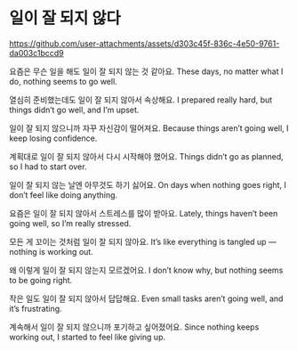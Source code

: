 # 일이 잘 되지 않다



https://github.com/user-attachments/assets/d303c45f-836c-4e50-9761-da003c1bccd9



요즘은 무슨 일을 해도 일이 잘 되지 않는 것 같아요.
These days, no matter what I do, nothing seems to go well.

열심히 준비했는데도 일이 잘 되지 않아서 속상해요.
I prepared really hard, but things didn’t go well, and I’m upset.

일이 잘 되지 않으니까 자꾸 자신감이 떨어져요.
Because things aren’t going well, I keep losing confidence.

계획대로 일이 잘 되지 않아서 다시 시작해야 했어요.
Things didn’t go as planned, so I had to start over.

일이 잘 되지 않는 날엔 아무것도 하기 싫어요.
On days when nothing goes right, I don’t feel like doing anything.

요즘은 일이 잘 되지 않아서 스트레스를 많이 받아요.
Lately, things haven’t been going well, so I’m really stressed.

모든 게 꼬이는 것처럼 일이 잘 되지 않아요.
It’s like everything is tangled up — nothing is working out.

왜 이렇게 일이 잘 되지 않는지 모르겠어요.
I don’t know why, but nothing seems to be going right.

작은 일도 일이 잘 되지 않아서 답답해요.
Even small tasks aren’t going well, and it’s frustrating.

계속해서 일이 잘 되지 않으니까 포기하고 싶어졌어요.
Since nothing keeps working out, I started to feel like giving up.
